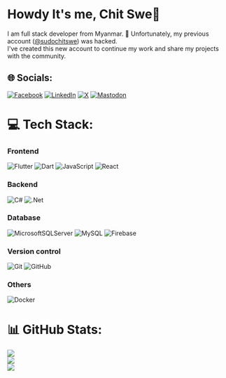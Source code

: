 #  Howdy It's me, Chit Swe👋
I am full stack developer from Myanmar.  🔄 Unfortunately, my previous account ([@sudochitswe](https://github.com/sudochitswe)) was hacked.<br>  I've created this new account to continue my work and share my projects with the community.<br>


## 🌐 Socials:
[![Facebook](https://img.shields.io/badge/-facebook-0866ff?style=for-the-badge&logo=facebook&logoColor=white)](https://facebook.com/sudochitswe) [![LinkedIn](https://img.shields.io/badge/-linkedIn-107bb3?style=for-the-badge&logo=linkedin&logoColor=white)](https://linkedin.com/in/sudochitswe) [![X](https://img.shields.io/badge/-X-0b0b0b?style=for-the-badge&logo=x&logoColor=white)](https://x.com/sudochitswe) [![Mastodon](https://img.shields.io/badge/-MASTODON-5c4ee5?style=for-the-badge&logo=mastodon&logoColor=white)](https://mastodon.social/@sudo_chitswe) 

# 💻 Tech Stack:

### Frontend
![Flutter](https://img.shields.io/badge/Flutter-%2302569B.svg?style=for-the-badge&logo=Flutter&logoColor=white) ![Dart](https://img.shields.io/badge/dart-%230175C2.svg?style=for-the-badge&logo=dart&logoColor=white)
![JavaScript](https://img.shields.io/badge/javascript-%23323330.svg?style=for-the-badge&logo=javascript&logoColor=%23F7DF1E) ![React](https://img.shields.io/badge/react-%2320232a.svg?style=for-the-badge&logo=react&logoColor=%2361DAFB) 

### Backend
![C#](https://img.shields.io/badge/c%23-%23239120.svg?style=for-the-badge&logo=csharp&logoColor=white) ![.Net](https://img.shields.io/badge/.NETCore-5C2D91?style=for-the-badge&logo=.net&logoColor=white)

### Database
![MicrosoftSQLServer](https://img.shields.io/badge/Microsoft%20SQL%20Server-CC2927?style=for-the-badge&logo=microsoft%20sql%20server&logoColor=white) ![MySQL](https://img.shields.io/badge/mysql-4479A1.svg?style=for-the-badge&logo=mysql&logoColor=white) 
![Firebase](https://img.shields.io/badge/firebase-a08021?style=for-the-badge&logo=firebase&logoColor=ffcd34)

### Version control
![Git](https://img.shields.io/badge/git-%23F05033.svg?style=for-the-badge&logo=git&logoColor=white) ![GitHub](https://img.shields.io/badge/github-%23121011.svg?style=for-the-badge&logo=github&logoColor=white) 
### Others
![Docker](https://img.shields.io/badge/docker-%230db7ed.svg?style=for-the-badge&logo=docker&logoColor=white) 



# 📊 GitHub Stats:
![](https://github-readme-stats.vercel.app/api?username=sudochitswe-v2&theme=default&hide_border=true&include_all_commits=true&count_private=true)<br/>
![](https://github-readme-streak-stats.herokuapp.com/?user=sudochitswe-v2&theme=default&hide_border=true)<br/>
![](https://github-readme-stats.vercel.app/api/top-langs/?username=sudochitswe-v2&theme=default&hide_border=true&include_all_commits=true&count_private=true&layout=compact)


